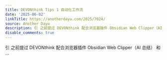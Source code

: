 ```yaml
---
title: DEVONthink Tips 1 自动化工作流
date: '2025-06-02'
linkTitle: https://anotherdayu.com/2025/7024/
source: Another Dayu
description: 引 之前提过 DEVONthink 配合浏览器插件 Obsidian Web Clipper（AI 总结） 和 ...
disable_comments: true
---
```

引 之前提过 DEVONthink 配合浏览器插件 Obsidian Web Clipper（AI 总结） 和 ...